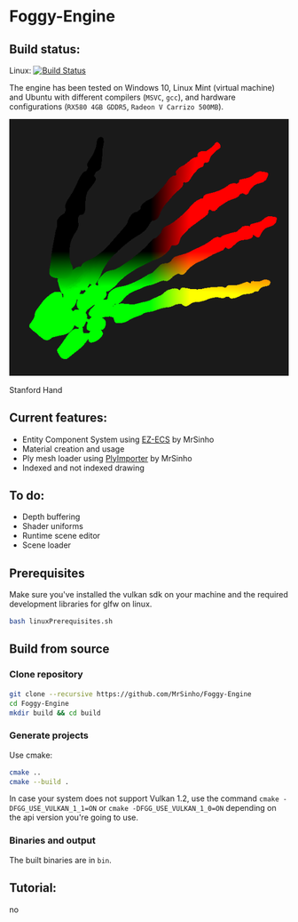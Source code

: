 # Foggy-Engine

## Build status: 

Linux: [![Build Status](https://travis-ci.com/MrSinho/Foggy-Engine.svg?token=WEQzvPex7Gf2cPScBckx&branch=main)](https://travis-ci.com/MrSinho/Foggy-Engine)

The engine has been tested on Windows 10, Linux Mint (virtual machine) and Ubuntu with different compilers (`MSVC`, `gcc`), and hardware configurations (`RX580 4GB GDDR5`, `Radeon V Carrizo 500MB`).

![best picture](Saved/Pictures/stanfordHand.png)

Stanford Hand

## Current features:
 - Entity Component System using [EZ-ECS](https://github.com/MrSinho/EZ-ECS) by MrSinho
 - Material creation and usage
 - Ply mesh loader using [PlyImporter](https://github.com/MrSinho/PlyImporter) by MrSinho
 - Indexed and not indexed drawing

## To do:
 - Depth buffering
 - Shader uniforms 
 - Runtime scene editor
 - Scene loader

## Prerequisites

Make sure you've installed the vulkan sdk on your machine and the required development libraries for glfw on linux. 

```bash
bash linuxPrerequisites.sh
```

## Build from source

### Clone repository

```bash
git clone --recursive https://github.com/MrSinho/Foggy-Engine
cd Foggy-Engine
mkdir build && cd build
``` 

### Generate projects

Use cmake:
```bash
cmake ..
cmake --build .
```

In case your system does not support Vulkan 1.2, use the command `cmake -DFGG_USE_VULKAN_1_1=ON` or `cmake -DFGG_USE_VULKAN_1_0=ON` depending on the api version you're going to use.

### Binaries and output

The built binaries are in `bin`.

## Tutorial:

no